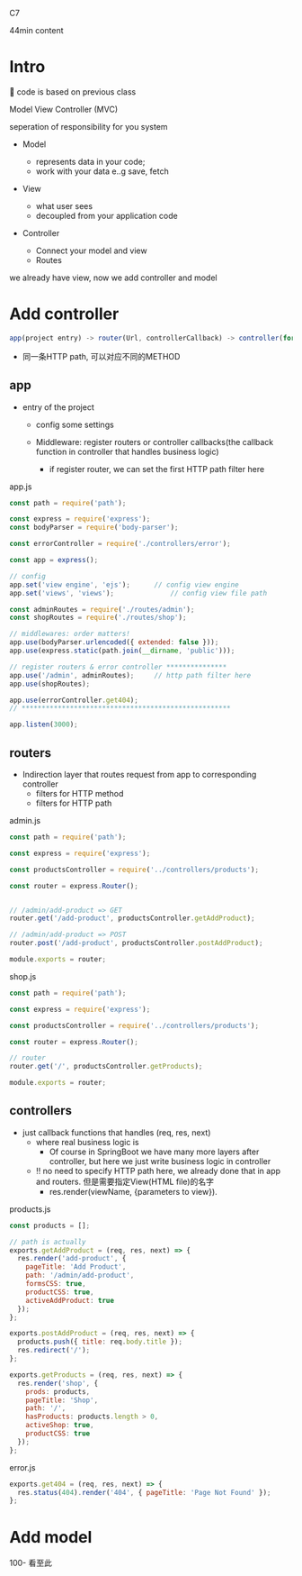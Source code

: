 C7

44min content

# Intro

:gem: code is based on previous class 



Model View Controller (MVC)

seperation of responsibility for you system

+ Model

  + represents data in your code;
  + work with your data e..g save, fetch
+ View

  + what user sees
  + decoupled from your application code
+ Controller

  + Connect your model and view
  + Routes

we already have view, now we add controller and model



# Add controller



```js
app(project entry) -> router(Url, controllerCallback) -> controller(for handling business logic)
```

+ 同一条HTTP path, 可以对应不同的METHOD



## app

+ entry of the project

  + config some settings

  + Middleware: register routers  or controller callbacks(the callback function in controller that handles business logic)

    + if register router, we can set the first HTTP path  filter here

    

app.js

```js
const path = require('path');

const express = require('express');
const bodyParser = require('body-parser');

const errorController = require('./controllers/error');

const app = express();

// config
app.set('view engine', 'ejs');		// config view engine
app.set('views', 'views');				// config view file path

const adminRoutes = require('./routes/admin');
const shopRoutes = require('./routes/shop');

// middlewares: order matters!
app.use(bodyParser.urlencoded({ extended: false }));
app.use(express.static(path.join(__dirname, 'public')));

// register routers & error controller ***************
app.use('/admin', adminRoutes);		// http path filter here
app.use(shopRoutes);

app.use(errorController.get404);
// ****************************************************

app.listen(3000);
```

## routers

+ Indirection layer that routes request from app to corresponding controller
  + filters for HTTP method
  + filters for HTTP path

admin.js

```js
const path = require('path');

const express = require('express');

const productsController = require('../controllers/products');

const router = express.Router();


// /admin/add-product => GET
router.get('/add-product', productsController.getAddProduct);

// /admin/add-product => POST
router.post('/add-product', productsController.postAddProduct);

module.exports = router;
```

shop.js

```js
const path = require('path');

const express = require('express');

const productsController = require('../controllers/products');

const router = express.Router();

// router 
router.get('/', productsController.getProducts);

module.exports = router;
```

## controllers

+ just callback functions that handles (req, res, next) 
  + where real business logic is 
    + Of course in SpringBoot we have many more layers after controller, but here we just write  business logic in controller
  + :bangbang: no need to specify HTTP path here, we already done that in app and routers. 但是需要指定View(HTML file)的名字
    + res.render(viewName, {parameters to view}). 

products.js

```js
const products = [];

// path is actually 
exports.getAddProduct = (req, res, next) => {
  res.render('add-product', {
    pageTitle: 'Add Product',
    path: '/admin/add-product',
    formsCSS: true,
    productCSS: true,
    activeAddProduct: true
  });
};

exports.postAddProduct = (req, res, next) => {
  products.push({ title: req.body.title });
  res.redirect('/');
};

exports.getProducts = (req, res, next) => {
  res.render('shop', {
    prods: products,
    pageTitle: 'Shop',
    path: '/',
    hasProducts: products.length > 0,
    activeShop: true,
    productCSS: true
  });
};
```

error.js

```js
exports.get404 = (req, res, next) => {
  res.status(404).render('404', { pageTitle: 'Page Not Found' });
};
```





# Add model

100- 看至此
